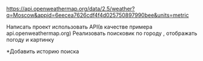 https://api.openweathermap.org/data/2.5/weather?q=Moscow&appid=6eecea7626cdf4f4d025750897990bee&units=metric

Написать проект использовать API(в качестве примера api.openweathermap.org)
Реализовать поисковик по городу , отображать погоду и картинку

*Добавить историю поиска